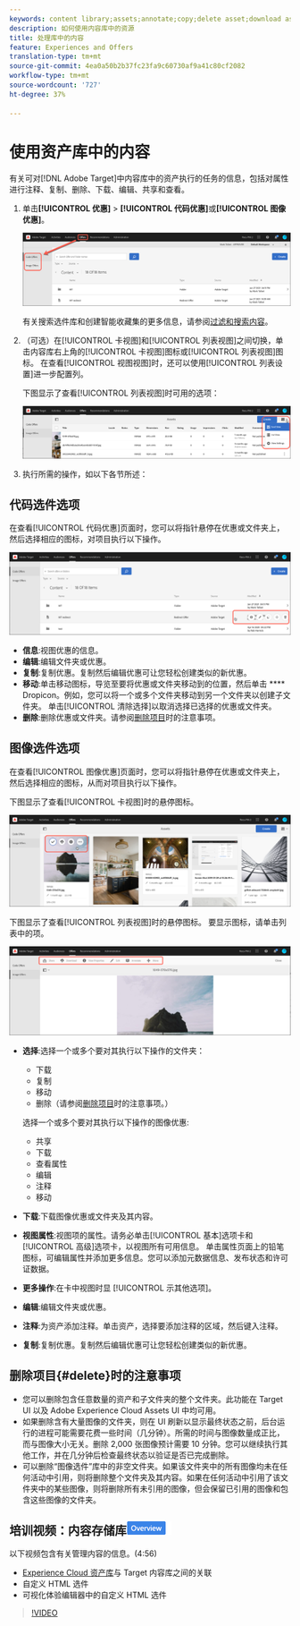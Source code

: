 ```yaml
---
keywords: content library;assets;annotate;copy;delete asset;download asset;edit content;share card;view content properties
description: 如何使用内容库中的资源
title: 处理库中的内容
feature: Experiences and Offers
translation-type: tm+mt
source-git-commit: 4ea0a50b2b37fc23fa9c60730af9a41c80cf2082
workflow-type: tm+mt
source-wordcount: '727'
ht-degree: 37%

---
```



# 使用资产库中的内容

有关可对[!DNL Adobe Target]中内容库中的资产执行的任务的信息，包括对属性进行注释、复制、删除、下载、编辑、共享和查看。

1. 单击&#x200B;**[!UICONTROL 优惠]** > **[!UICONTROL 代码优惠]**&#x200B;或&#x200B;**[!UICONTROL 图像优惠]**。

   ![代码优惠和图像优惠选项卡](/help/c-experiences/c-manage-content/assets/offers-both.png)

   有关搜索选件库和创建智能收藏集的更多信息，请参阅[过滤和搜索内容](/help/c-experiences/c-manage-content/filter-and-search-content.md#concept_3B59B8F025BF4CEA82ECC5199D365276)。

1. （可选）在[!UICONTROL 卡视图]和[!UICONTROL 列表视图]之间切换，单击内容库右上角的[!UICONTROL 卡视图]图标或[!UICONTROL 列表视图]图标。 在查看[!UICONTROL 视图视图]时，还可以使用[!UICONTROL 列表设置]进一步配置列。

   下图显示了查看[!UICONTROL 列表视图]时可用的选项：

   ![列表视图选项](/help/c-experiences/c-manage-content/assets/view-settings-options.png)

1. 执行所需的操作，如以下各节所述：

## 代码选件选项

在查看[!UICONTROL 代码优惠]页面时，您可以将指针悬停在优惠或文件夹上，然后选择相应的图标，对项目执行以下操作。

![“代码优惠”选项卡上的悬停图标](/help/c-experiences/c-manage-content/assets/code-offers-hover-icons.png)

* **信息**:视图优惠的信息。
* **编辑**:编辑文件夹或优惠。
* **复制**:复制优惠。复制然后编辑优惠可让您轻松创建类似的新优惠。
* **移动**:单击移动图标，导览至要将优惠或文件夹移动到的位置，然后单击 **** Dropicon。例如，您可以将一个或多个文件夹移动到另一个文件夹以创建子文件夹。 单击[!UICONTROL 清除选择]以取消选择已选择的优惠或文件夹。
* **删除**:删除优惠或文件夹。请参阅[删除项目](#delete)时的注意事项。

## 图像选件选项

在查看[!UICONTROL 图像优惠]页面时，您可以将指针悬停在优惠或文件夹上，然后选择相应的图标，从而对项目执行以下操作。

下图显示了查看[!UICONTROL 卡视图]时的悬停图标。

![在卡优惠中时，将鼠标图标悬停在“图像视图”选项卡上](/help/c-experiences/c-manage-content/assets/image-offers-hover-icons.png)

下图显示了查看[!UICONTROL 列表视图]时的悬停图标。 要显示图标，请单击列表中的项。

![当处于优惠视图时，将图标悬停在“图像列表”选项卡上](/help/c-experiences/c-manage-content/assets/list-view-hover.png)

* **选择**:选择一个或多个要对其执行以下操作的文件夹：

   * 下载
   * 复制
   * 移动
   * 删除（请参阅[删除项目](#delete)时的注意事项。）

   选择一个或多个要对其执行以下操作的图像优惠:

   * 共享
   * 下载
   * 查看属性
   * 编辑
   * 注释
   * 移动


* **下载**:下载图像优惠或文件夹及其内容。
* **视图属性**:视图项的属性。请务必单击[!UICONTROL 基本]选项卡和[!UICONTROL 高级]选项卡，以视图所有可用信息。 单击属性页面上的铅笔图标，可编辑属性并添加更多信息。您可以添加元数据信息、发布状态和许可证数据。
* **更多操作**:在卡中视图时显 [!UICONTROL 示其他选项]。
* **编辑**:编辑文件夹或优惠。
* **注释**:为资产添加注释。单击资产，选择要添加注释的区域，然后键入注释。
* **复制**:复制优惠。复制然后编辑优惠可让您轻松创建类似的新优惠。

## 删除项目{#delete}时的注意事项

* 您可以删除包含任意数量的资产和子文件夹的整个文件夹。此功能在 Target UI 以及 Adobe Experience Cloud Assets UI 中均可用。
* 如果删除含有大量图像的文件夹，则在 UI 刷新以显示最终状态之前，后台运行的进程可能需要花费一些时间（几分钟）。所需的时间与图像数量成正比，而与图像大小无关。删除 2,000 张图像预计需要 10 分钟。您可以继续执行其他工作，并在几分钟后检查最终状态以验证是否已完成删除。
* 可以删除“图像选件”库中的非空文件夹。如果该文件夹中的所有图像均未在任何活动中引用，则将删除整个文件夹及其内容。如果在任何活动中引用了该文件夹中的某些图像，则将删除所有未引用的图像，但会保留已引用的图像和包含这些图像的文件夹。

## 培训视频：内容存储库![概述徽章](/help/assets/overview.png)

以下视频包含有关管理内容的信息。(4:56)

* [Experience Cloud 资产库](https://experienceleague.adobe.com/docs/core-services/interface/assets/creative-cloud.html)与 Target 内容库之间的关联
* 自定义 HTML 选件
* 可视化体验编辑器中的自定义 HTML 选件

>[!VIDEO](https://video.tv.adobe.com/v/17387)